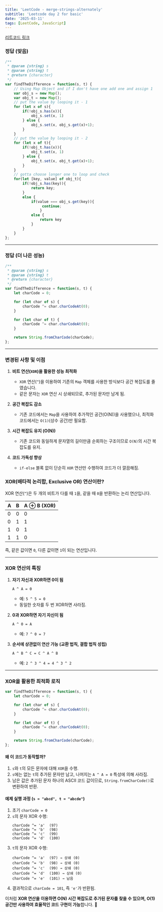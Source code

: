 ```yaml
---
title: 'LeetCode - merge-strings-alternately'
subtitle: 'Leetcode day 2 for basic'
date: '2025-03-11'
tags: [LeetCode, JavaScript]
---
```


<span class='blogLink'>[리트코드 링크](https://leetcode.com/problems/find-the-difference/?envType=study-plan-v2&envId=programming-skills)</span>


### 정답 (맞음)

```javascript
/**
 * @param {string} s
 * @param {string} t
 * @return {character}
 */
var findTheDifference = function(s, t) {
    // Using Map Object and if I don't have one add one and assign 1
    var obj_s = new Map();
    var obj_t = new Map();
    // put the value by looping it - 1
    for (let x of s){
        if(!obj_s.has(x)){
            obj_s.set(x, 1)
        } else {
            obj_s.set(x, obj_s.get(x)+1);
        }
    }
    // put the value by looping it - 2
    for (let x of t){
        if(!obj_t.has(x)){
            obj_t.set(x, 1)
        } else {
            obj_t.set(x, obj_t.get(x)+1);
        }
    }
    // gotta choose longer one to loop and check
    for(let [key, value] of obj_t){
        if(!obj_s.has(key)){
            return key;
        }
        else {
            if(value === obj_s.get(key)){
                 continue;
                }
            else {
                return key
            }
        }
    }
};
```

---

### 정답 (더 나은 성능)

```javascript
/**
 * @param {string} s
 * @param {string} t
 * @return {character}
 */
var findTheDifference = function(s, t) {
    let charCode = 0;

    for (let char of s) {
        charCode ^= char.charCodeAt(0);
    }

    for (let char of t) {
        charCode ^= char.charCodeAt(0);
    }

    return String.fromCharCode(charCode);
};
```

---

### **변경된 사항 및 이점**

1. **비트 연산(`XOR`)을 활용한 성능 최적화**  
   - `XOR` 연산(`^`)을 이용하여 기존의 `Map` 객체를 사용한 방식보다 공간 복잡도를 줄였습니다.  
   - 같은 문자는 `XOR` 연산 시 상쇄되므로, 추가된 문자만 남게 됨.  

2. **공간 복잡도 감소**  
   - 기존 코드에서는 `Map`을 사용하여 추가적인 공간(O(N))을 사용했으나, 최적화 코드에서는 `O(1)`(상수 공간)만 필요함.  

3. **시간 복잡도 유지 (O(N))**  
   - 기존 코드와 동일하게 문자열의 길이만큼 순회하는 구조이므로 `O(N)`의 시간 복잡도를 유지.  

4. **코드 가독성 향상**  
   - `if-else` 블록 없이 단순히 `XOR` 연산만 수행하여 코드가 더 깔끔해짐.

### **XOR(배타적 논리합, Exclusive OR) 연산이란?**
XOR 연산(`^`)은 두 개의 비트가 다를 때 `1`을, 같을 때 `0`을 반환하는 논리 연산입니다.

| A | B | A ⊕ B (XOR) |
|---|---|------------|
| 0 | 0 | 0          |
| 0 | 1 | 1          |
| 1 | 0 | 1          |
| 1 | 1 | 0          |

즉, 같은 값이면 `0`, 다른 값이면 `1`이 되는 연산입니다.

---

### **XOR 연산의 특징**
1. **자기 자신과 XOR하면 0이 됨**  
   ```
   A ^ A = 0
   ```
   - 예: `5 ^ 5 = 0`
   - 동일한 숫자를 두 번 XOR하면 사라짐.

2. **0과 XOR하면 자기 자신이 됨**  
   ```
   A ^ 0 = A
   ```
   - 예: `7 ^ 0 = 7`

3. **순서에 상관없이 연산 가능 (교환 법칙, 결합 법칙 성립)**  
   ```
   A ^ B ^ C = C ^ A ^ B
   ```
   - 예: `2 ^ 3 ^ 4 = 4 ^ 3 ^ 2`

---

### **XOR을 활용한 최적화 로직**

```javascript
var findTheDifference = function(s, t) {
    let charCode = 0;

    for (let char of s) {
        charCode ^= char.charCodeAt(0);
    }

    for (let char of t) {
        charCode ^= char.charCodeAt(0);
    }

    return String.fromCharCode(charCode);
};
```
#### **왜 이 코드가 동작할까?**
1. `s`와 `t`의 모든 문자에 대해 `XOR`을 수행.
2. `s`에는 없는 `t`의 추가된 문자만 남고, 나머지는 `A ^ A = 0` 특성에 의해 사라짐.
3. 남은 값은 추가된 문자 하나의 ASCII 코드 값이므로, `String.fromCharCode()`로 변환하여 반환.

#### **예제 실행 과정 (`s = "abcd", t = "abcde"`)**
1. 초기 `charCode = 0`
2. `s`의 문자 XOR 수행:
   ```
   charCode ^= 'a'  (97)
   charCode ^= 'b'  (98)
   charCode ^= 'c'  (99)
   charCode ^= 'd'  (100)
   ```
3. `t`의 문자 XOR 수행:
   ```
   charCode ^= 'a'  (97) → 상쇄 (0)
   charCode ^= 'b'  (98) → 상쇄 (0)
   charCode ^= 'c'  (99) → 상쇄 (0)
   charCode ^= 'd'  (100) → 상쇄 (0)
   charCode ^= 'e'  (101) → 남음
   ```
4. 결과적으로 `charCode = 101`, 즉 `'e'`가 반환됨.

이처럼 **XOR 연산을 이용하면 O(N) 시간 복잡도로 추가된 문자를 찾을 수 있으며, O(1) 공간만 사용하여 효율적인 코드 구현이 가능**합니다. 🚀

